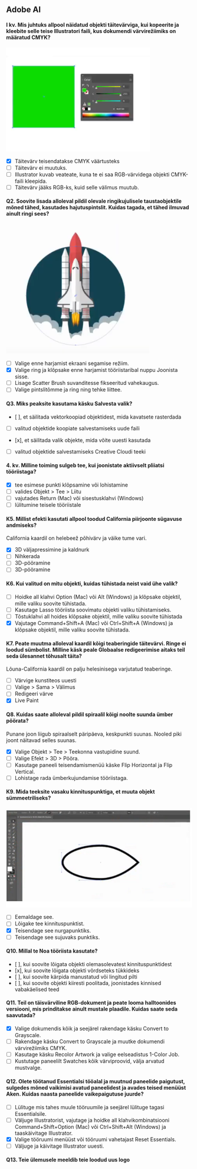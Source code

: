 ## Adobe AI

#### I kv. Mis juhtuks allpool näidatud objekti täitevärviga, kui kopeerite ja kleebite selle teise Illustratori faili, kus dokumendi värvirežiimiks on määratud CMYK?

![Mis juhtuks alloleva objekti täitevärviga, kui kopeerite ja kleebite selle teise Illustratori faili, kus dokumendi värvirežiimiks on määratud CMYK?](images/Q1.png)

- [x] Täitevärv teisendatakse CMYK väärtusteks
- [ ] Täitevärv ei muutuks.
- [ ] Illustrator kuvab veateate, kuna te ei saa RGB-värvidega objekti CMYK-faili kleepida.
- [ ] Täitevärv jääks RGB-ks, kuid selle välimus muutub.

#### Q2. Soovite lisada alloleval pildil olevale ringikujulisele taustaobjektile mõned tähed, kasutades hajutuspintslit. Kuidas tagada, et tähed ilmuvad ainult ringi sees?

![Soovite lisada alloleval pildil olevale ringikujulisele taustaobjektile mõned tähed, kasutades hajutuspintslit. Kuidas tagada, et tähed ilmuksid ainult ringi sees?](images/Q2.png)

- [ ] Valige enne harjamist ekraani segamise režiim.
- [x] Valige ring ja klõpsake enne harjamist tööriistaribal nuppu Joonista sisse.
- [ ] Lisage Scatter Brush suvanditesse fikseeritud vahekaugus.
- [ ] Valige pintslitõmme ja ring ning tehke liittee.

#### Q3. Miks peaksite kasutama käsku Salvesta valik?

- [ ], et säilitada vektorkoopiad objektidest, mida kavatsete rasterdada
- [ ] valitud objektide koopiate salvestamiseks uude faili
- [x], et säilitada valik objekte, mida võite uuesti kasutada
- [ ] valitud objektide salvestamiseks Creative Cloudi teeki

#### 4. kv. Milline toiming sulgeb tee, kui joonistate aktiivselt pliiatsi tööriistaga?

- [x] tee esimese punkti klõpsamine või lohistamine
- [ ] valides Objekt > Tee > Liitu
- [ ] vajutades Return (Mac) või sisestusklahvi (Windows)
- [ ] lülitumine teisele tööriistale

#### K5. Millist efekti kasutati allpool toodud California piirjoonte sügavuse andmiseks?

California kaardil on helebeež põhivärv ja väike tume vari.

- [x] 3D väljapressimine ja kaldnurk
- [ ] Nihkerada
- [ ] 3D-pööramine
- [ ] 3D-pööramine

#### K6. Kui valitud on mitu objekti, kuidas tühistada neist vaid ühe valik?

- [ ] Hoidke all klahvi Option (Mac) või Alt (Windows) ja klõpsake objektil, mille valiku soovite tühistada.
- [ ] Kasutage Lasso tööriista soovimatu objekti valiku tühistamiseks.
- [ ] Tõstuklahvi all hoides klõpsake objektil, mille valiku soovite tühistada
- [x] Vajutage Command+Shift+A (Mac) või Ctrl+Shift+A (Windows) ja klõpsake objektil, mille valiku soovite tühistada.

#### K7. Peate muutma alloleval kaardil kõigi teaberingide täitevärvi. Ringe ei loodud sümbolist. Milline käsk peale Globaalse redigeerimise aitaks teil seda ülesannet tõhusalt täita?

Lõuna-California kaardil on palju helesinisega varjutatud teaberinge.

- [ ] Värvige kunstiteos uuesti
- [ ] Valige > Sama > Välimus
- [ ] Redigeeri värve
- [x] Live Paint

#### Q8. Kuidas saate alloleval pildil spiraalil kõigi noolte suunda ümber pöörata?

Punane joon liigub spiraalselt päripäeva, keskpunkti suunas. Nooled piki joont näitavad selles suunas.

- [x] Valige Objekt > Tee > Teekonna vastupidine suund.
- [ ] Valige Efekt > 3D > Pööra.
- [ ] Kasutage paneeli teisendamismenüü käske Flip Horizontal ja Flip Vertical.
- [ ] Lohistage rada ümberkujundamise tööriistaga.

#### K9. Mida teeksite vasaku kinnituspunktiga, et muuta objekt sümmeetriliseks?

![Mida te teeksite vasakpoolse ankurpunktiga, et muuta objekt sümmeetriliseks?](images/Q9.png)

- [ ] Eemaldage see.
- [ ] Lõigake tee kinnituspunktist.
- [x] Teisendage see nurgapunktiks.
- [ ] Teisendage see sujuvaks punktiks.

#### Q10. Millal te Noa tööriista kasutate?

- [ ], kui soovite lõigata objekti olemasolevatest kinnituspunktidest
- [x], kui soovite lõigata objekti võrdseteks tükkideks
- [ ], kui soovite kärpida manustatud või lingitud pilti
- [ ], kui soovite objekti kiiresti poolitada, joonistades kinnised vabakäelised teed

#### Q11. Teil on täisvärviline RGB-dokument ja peate looma halltoonides versiooni, mis prinditakse ainult mustale plaadile. Kuidas saate seda saavutada?

- [x] Valige dokumendis kõik ja seejärel rakendage käsku Convert to Grayscale.
- [ ] Rakendage käsku Convert to Grayscale ja muutke dokumendi värvirežiimiks CMYK.
- [ ] Kasutage käsku Recolor Artwork ja valige eelseadistus 1-Color Job.
- [ ] Kustutage paneelilt Swatches kõik värviproovid, välja arvatud mustvalge.

#### Q12. Olete töötanud Essentialsi tööalal ja muutnud paneelide paigutust, sulgedes mõned vaikimisi avatud paneelidest ja avades teised menüüst Aken. Kuidas naasta paneelide vaikepaigutuse juurde?

- [ ] Lülituge mis tahes muule tööruumile ja seejärel lülituge tagasi Essentialsile.
- [ ] Väljuge Illustratorist, vajutage ja hoidke all klahvikombinatsiooni Command+Shift+Option (Mac) või Ctrl+Shift+Alt (Windows) ja taaskäivitage Illustrator.
- [x] Valige tööruumi menüüst või tööruumi vahetajast Reset Essentials.
- [ ] Väljuge ja käivitage Illustrator uuesti.

#### Q13. Teie ülemusele meeldib teie loodud uus logo

